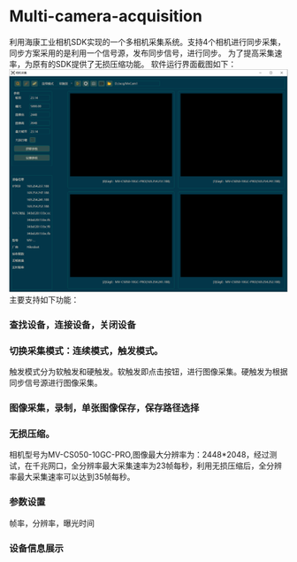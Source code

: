 # Multi-camera-acquisition
利用海康工业相机SDK实现的一个多相机采集系统。支持4个相机进行同步采集，同步方案采用的是利用一个信号源，发布同步信号，进行同步。
为了提高采集速率，为原有的SDK提供了无损压缩功能。
软件运行界面截图如下：
![image](https://github.com/lixiangweiabc/Multi-camera-acquisition/blob/main/%E8%BD%AF%E4%BB%B6%E8%BF%90%E8%A1%8C%E6%88%AA%E5%9B%BE.PNG)
主要支持如下功能：
### 查找设备，连接设备，关闭设备
### 切换采集模式：连续模式，触发模式。
触发模式分为软触发和硬触发。软触发即点击按钮，进行图像采集。硬触发为根据同步信号源进行图像采集。
### 图像采集，录制，单张图像保存，保存路径选择
### 无损压缩。
相机型号为MV-CS050-10GC-PRO,图像最大分辨率为：2448*2048，经过测试，在千兆网口，全分辨率最大采集速率为23帧每秒，利用无损压缩后，全分辨率最大采集速率可以达到35帧每秒。
### 参数设置
帧率，分辨率，曝光时间
### 设备信息展示

